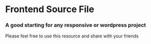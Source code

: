 <h1>Frontend Source File</h1>
<h3>A good starting for any responsive or wordpress project</h3>
<p>Please feel free to use this resource and share with your friends</p>